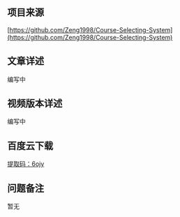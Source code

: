 ## 项目来源
[https://github.com/Zeng1998/Course-Selecting-System](https://github.com/Zeng1998/Course-Selecting-System)
## 文章详述
编写中
## 视频版本详述
编写中
## 百度云下载
[提取码：6ojy](https://pan.baidu.com/s/19ZguWFUtrd0lSLDSiSgdNg)
## 问题备注
暂无